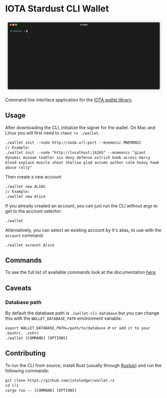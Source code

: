 # IOTA Stardust CLI Wallet

![cli-wallet](./documentation/static/img/cli-wallet.gif)

Command line interface application for the [IOTA wallet library](https://github.com/iotaledger/wallet.rs).

## Usage

After downloading the CLI, initialize the signer for the wallet. On Mac and Linux you will first need to `chmod +x ./wallet`.

```
./wallet init --node http://node.url:port --mnemonic MNEMONIC
// Example:
./wallet init --node "http://localhost:14265" --mnemonic "giant dynamic museum toddler six deny defense ostrich bomb access mercy
blood explain muscle shoot shallow glad autumn author calm heavy hawk abuse rally"
```

Then create a new account

```
./wallet new ALIAS
// Example:
./wallet new Alice
```

If you already created an account, you can just run the CLI without args to get to the account selector:

```
./wallet
```

Alternatively, you can select an existing account by it's alias, to use with the `account` command:

```
./wallet account Alice
```

## Commands

To see the full list of available commands look at the documentation [here](./documentation/docs).

## Caveats

### Database path

By default the database path is `./wallet-cli-database` but you can change this with the `WALLET_DATABASE_PATH` environment variable:

```
export WALLET_DATABASE_PATH=/path/to/database # or add it to your .bashrc, .zshrc
./wallet [COMMAND] [OPTIONS]
```

## Contributing

To run the CLI from source, install Rust (usually through [Rustup](https://rustup.rs/)) and run the following commands:

```
git clone https://github.com/iotaledger/wallet.rs
cd cli
cargo run -- [COMMAND] [OPTIONS]
```
